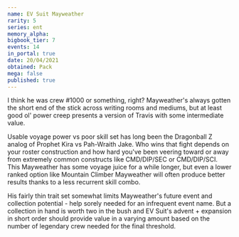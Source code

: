 ```yaml
---
name: EV Suit Mayweather
rarity: 5
series: ent
memory_alpha:
bigbook_tier: 7
events: 14
in_portal: true
date: 20/04/2021
obtained: Pack
mega: false
published: true
---
```


I think he was crew #1000 or something, right? Mayweather's always gotten the short end of the stick across writing rooms and mediums, but at least good ol' power creep presents a version of Travis with some intermediate value.

Usable voyage power vs poor skill set has long been the Dragonball Z analog of Prophet Kira vs Pah-Wraith Jake. Who wins that fight depends on your roster construction and how hard you've been veering toward or away from extremely common constructs like CMD/DIP/SEC or CMD/DIP/SCI. This Mayweather has some voyage juice for a while longer, but even a lower ranked option like Mountain Climber Mayweather will often produce better results thanks to a less recurrent skill combo.

His fairly thin trait set somewhat limits Mayweather's future event and collection potential - help sorely needed for an infrequent event name. But a collection in hand is worth two in the bush and EV Suit's advent + expansion in short order should provide value in a varying amount based on the number of legendary crew needed for the final threshold.
